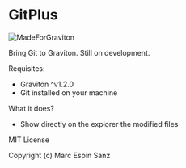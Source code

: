 # GitPlus

![MadeForGraviton](https://raw.githubusercontent.com/Graviton-Code-Editor/website/master/src/badges/made_for_graviton.svg?sanitize=true)

Bring Git to Graviton. Still on development.

Requisites:
- Graviton ^v1.2.0
- Git installed on your machine

What it does?
- Show directly on the explorer the modified files

MIT License

Copyright (c) Marc Espin Sanz
